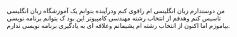 من دوستدارم زبان انگلیسی ام راقوی کنم ودرآینده بتوانم یک آموزشگاه زبان انگلیسی تاسیس کنم وهدفم از انتخاب رشته مهندسی کامپیوتر این بود ک بتوانم برنامه نویسی بیاموزم اما اکنون از انتخاب رشته ام پشیمانم وعلاقه ای به یادگیری برنامه نویسی ندارم.

